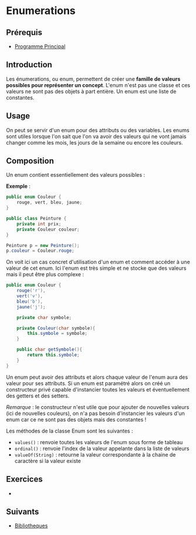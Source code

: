 # Enumerations

## Prérequis

+ [Programme Principal]()

## Introduction

Les énumerations, ou enum, permettent de créer une **famille de valeurs possibles pour représenter un concept**. L'enum n'est pas une classe et ces valeurs ne sont pas des objets à part entière. Un enum est une liste de constantes.

## Usage

On peut se servir d'un enum pour des attributs ou des variables. Les enums sont utiles lorsque l'on sait que l'on va avoir des valeurs qui ne vont jamais changer comme les mois, les jours de la semaine ou encore les couleurs.

## Composition

Un enum contient essentiellement des valeurs possibles :

**Exemple** :

```java
public enum Couleur {
    rouge, vert, bleu, jaune;
}
```

```java
public class Peinture {
    private int prix;
    private Couleur couleur;
}
```

```java
Peinture p = new Peinture();
p.couleur = Couleur.rouge;
```

On voit ici un cas concret d'utilisation d'un enum et comment accéder à une valeur de cet enum.
Ici l'enum est très simple et ne stocke que des valeurs mais il peut être plus complexe :

```java
public enum Couleur {
    rouge('r'),
    vert('v'),
    bleu('b'),
    jaune('j');

    private char symbole;

    private Couleur(char symbole){
        this.symbole = symbole;
    }

    public char getSymbole(){
        return this.symbole;
    }
}
```

Un enum peut avoir des attributs et alors chaque valeur de l'enum aura des valeur pour ses attributs.
Si un enum est paramétré alors on créé un constructeur privé capable d'instancier toutes les valeurs et éventuellement des getters et des setters.

*Remarque* : le constructeur n'est utile que pour ajouter de nouvelles valeurs (ici de nouvelles couleurs), on n'a pas besoin d'instancier les valeurs d'un enum car ce ne sont pas des objets mais des constantes !

Les méthodes de la classe Enum sont les suivantes :

+ `values()` : renvoie toutes les valeurs de l'enum sous forme de tableau
+ `ordinal()` : renvoie l'index de la valeur appelante dans la liste de valeurs
+ `valueOf(String)` : retourne la valeur correspondante à la chaine de caractère si la valeur existe

## Exercices

+

## Suivants

+ [Bibliotheques]()

